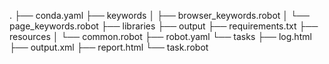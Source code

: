 .
├── conda.yaml
├── keywords
│   ├── browser_keywords.robot
│   └── page_keywords.robot
├── libraries
├── output
├── requirements.txt
├── resources
│   └── common.robot
├── robot.yaml
└── tasks
    ├── log.html
    ├── output.xml
    ├── report.html
    └── task.robot
